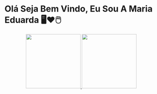 # Olá Seja Bem Vindo, Eu Sou A Maria Eduarda 🖥❤🖱






<div align="center">
  <a href="https://github.com/Dudah03">
  <img height="180em" src="https://github-readme-stats.vercel.app/api?username=dudah03&show_icons=true&theme=darkinclude_all_commits=true&count_private=true"/>
  <img height="180em" src="https://github-readme-stats.vercel.app/api/top-langs/?username=dudah03&layout=compact&langs_count=7&theme=dark"/>
</div>
